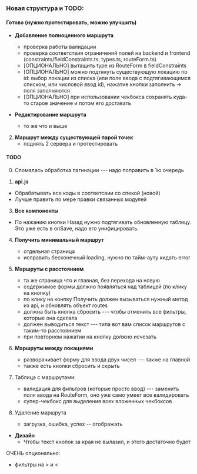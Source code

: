 ### Новая структура и TODO:

#### Готово (нужно протестировать, можно улучшить)

* **Добавление полноценного маршрута**
  * проверка работы валидации
  * проверка соответствия ограничений полей на backend и frontend (constraints/fieldConstraints.ts, types.ts, routeForm.ts)
  * [ОПЦИОНАЛЬНО] вытащить type из RouteForm в fieldConstraints
  * [ОПЦИОНАЛЬНО] можно подтянуть существующую локацию по id: выбор локации из списка (или поле ввода с подтягивающимся списком, или числовой ввод id), нажатие кнопки заполнить -> поля заполняются
  * [ОПЦИОНАЛЬНО] при использовании чекбокса сохранять куда-то старое значение и потом его доставать
  
* **Редактирование маршрута**
  * то же что и выше

2. **Маршрут между существующей парой точек**
   * поднять 2 сервера и протестировать
#### TODO

0. Сломалась обработка пагинации --- надо поправить в 1ю очередь


1. **api.js**
  * Обрабатывать все коды в соответсвии со спекой (новой)
  * Лучше править по мере правки связанных модулей

3. **Все компоненты**
  * По нажанию кнопки Назад нужно подтягивать обновленную таблицу. Это уже есть в onSave, надо его унифицировать.


4. **Получить минимальный маршрут**
    * отдельная страница
    * исправить бесконечный loading, нужно по тайм-ауту кидать error

5. **Маршруты с расстоянием**
   * та же страница что и главная, без перехода на новую
   * содержимое формы должно появляться над таблицей (по клику на кнопку)
   * по клику на конпку Получить должен вызываться нужный метод из api, и обновлять объект routes
   * должна быть кнопка сбросить --- чтобы отменить все фильтры, которые она сделала
   * должен выводиться текст --- типа вот вам список маршрутов с таким-то расстоянием
   * при повторном нажатии на кнопку должно исчезать


6. **Маршруты между локациями**
    * разворачивает форму для ввода двух чисел --- также на главной
    * также есть кнопки сбросить и скрыть

7. Таблица с маршрутами:
    * валидация для фильтров (которые просто ввод) --- заменить поля ввода на RouteForm, оно уже само умеет все валидировать
    * супер-чекбокс для выделения всех вложенных чекбоксов
   
8. Удаление маршрута
   * загрузка, ошибка, успех -- отображать

* **Дизайн**
  * Чтобы текст кнопок за края не вылазил, и этого достаточно будет
  
ОЧЕНЬ опционально:
- фильтры на > и <
